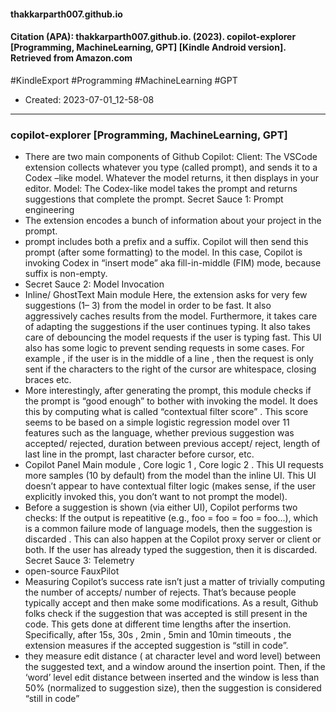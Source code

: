 #### thakkarparth007.github.io

#### Citation (APA): thakkarparth007.github.io. (2023). copilot-explorer [Programming, MachineLearning, GPT] [Kindle Android version]. Retrieved from Amazon.com

#KindleExport
#Programming
#MachineLearning
#GPT


- Created: 2023-07-01_12-58-08

---

### copilot-explorer [Programming, MachineLearning, GPT]
- There are two main components of Github Copilot: Client: The VSCode extension collects whatever you type (called prompt), and sends it to a Codex –like model. Whatever the model returns, it then displays in your editor. Model: The Codex-like model takes the prompt and returns suggestions that complete the prompt. Secret Sauce 1: Prompt engineering
- The extension encodes a bunch of information about your project in the prompt.
- prompt includes both a prefix and a suffix. Copilot will then send this prompt (after some formatting) to the model. In this case, Copilot is invoking Codex in “insert mode” aka fill-in-middle (FIM) mode, because suffix is non-empty.
- Secret Sauce 2: Model Invocation
- Inline/ GhostText Main module Here, the extension asks for very few suggestions (1– 3) from the model in order to be fast. It also aggressively caches results from the model. Furthermore, it takes care of adapting the suggestions if the user continues typing. It also takes care of debouncing the model requests if the user is typing fast. This UI also has some logic to prevent sending requests in some cases. For example , if the user is in the middle of a line , then the request is only sent if the characters to the right of the cursor are whitespace, closing braces etc.
- More interestingly, after generating the prompt, this module checks if the prompt is “good enough” to bother with invoking the model. It does this by computing what is called “contextual filter score” . This score seems to be based on a simple logistic regression model over 11 features such as the language, whether previous suggestion was accepted/ rejected, duration between previous accept/ reject, length of last line in the prompt, last character before cursor, etc.
- Copilot Panel Main module , Core logic 1 , Core logic 2 . This UI requests more samples (10 by default) from the model than the inline UI. This UI doesn’t appear to have contextual filter logic (makes sense, if the user explicitly invoked this, you don’t want to not prompt the model).
- Before a suggestion is shown (via either UI), Copilot performs two checks: If the output is repeatitive (e.g., foo = foo = foo = foo...), which is a common failure mode of language models, then the suggestion is discarded . This can also happen at the Copilot proxy server or client or both. If the user has already typed the suggestion, then it is discarded. Secret Sauce 3: Telemetry
- open-source FauxPilot
- Measuring Copilot’s success rate isn’t just a matter of trivially computing the number of accepts/ number of rejects. That’s because people typically accept and then make some modifications. As a result, Github folks check if the suggestion that was accepted is still present in the code. This gets done at different time lengths after the insertion. Specifically, after 15s, 30s , 2min , 5min and 10min timeouts , the extension measures if the accepted suggestion is “still in code”.
- they measure edit distance ( at character level and word level) between the suggested text, and a window around the insertion point. Then, if the ‘word’ level edit distance between inserted and the window is less than 50% (normalized to suggestion size), then the suggestion is considered “still in code”
